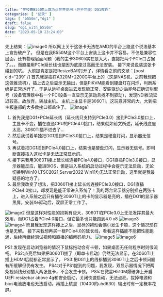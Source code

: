 ```yaml
---
title: "在技嘉B550M上成功点亮并使用（但不完美）DG1教程"
categories: [ "记录" ]
tags: [ "b550m","dg1" ]
draft: false
slug: "dg1_with_b550m"
date: "2023-05-10 23:24:00"
---
```


先上结果：
![image0](https://img-tama-guru.oss-cn-hongkong.aliyuncs.com/2023/05/10/645bafc914fe4.png)
所以网上关于这张卡无法在AMD的平台上跑这个说法基本上宣告破产了。
但是在我B550M这个平台上安装上这卡并不容易，不仅是兼容性层面，还有物理层面问题（我的主卡3060ti实在是太大，直接把两个PCIe口占据了。。。而直接用PCIe延长线也是因为底座过高而无法安装。
接下来说说装这张卡碰到的坑。
大前提肯定是把ResizeBAR打开了，详情看之前的文章：[post cid="239" /]
首先我是插在A320M+2200G平台上的（这是NAS机，之前我想把这做推流机），插上去之后显示无输出，但是PiKVM能看到硬盘灯在闪烁，判断系统是正常运行了，于是从远程桌面进去发现能正常，安装驱动之后能够正确识别型号（设备管理器中有一个PCI设备一直显示无驱动且找不到驱动），发现NDI推流延迟较高，故放弃，转战主机。
主机上主显卡是3060TI，这玩意非常的大，大到把主板底部的大多数接口都盖住了。
![image1](https://img-tama-guru.oss-cn-hongkong.aliyuncs.com/2023/05/10/645bb1d9637ac.png)

 1. 首先我是DG1+PCIe延长线（延长线只支持到PCIe3.0）接到PCIe3.0接口上，主显卡不变，插在直通CPU的PCIe4.0接口，结果就如前文所述，延长线底座太高，3060TI插不进去了...
 2. 然后我试着单独把DG1插到PCIe3.0接口上，结果是硬盘灯闪，显示器无信号。
 3. 再试着把DG1插到PCIe4.0接口上，结果也是硬盘灯闪，显示器无信号。即判断直接插入这张卡是无法正常显示的。
 4. 接下来我用3060TI接上延长线连接PCIe4.0接口，DG1直插PCIe3.0接口，显示器能反应，能进BIOS，但是进入系统的启动过程中会提示无法启动，无论切换到Win10 LTSC2021 Server2022 Win11均无法正常启动，这里就是我最疑惑的地方了。
 5. 最后我改变了想法，把3060TI接上延长线连接PCIe3.0接口，DG1直插PCIe4.0接口，却发现是能正常进入系统了！我的两台显示器分别插在两张卡上，进入系统之后只有插在3060TI上的卡的显示器是亮的，插在DG1的显示器黑屏。安装Xe驱动后，双屏正常工作了。


![image2](https://img-tama-guru.oss-cn-hongkong.aliyuncs.com/2023/05/10/645bb463d2912.png)
但是这样对性能的损耗有些大，3060TI在PCIe3.0上无法发挥其最大效用，而DG1占着PCIe4.0接口，但它最多也只能跑到4.0 x8
![image3](https://img-tama-guru.oss-cn-hongkong.aliyuncs.com/2023/05/10/645bb523b9976.png)
![image4](https://img-tama-guru.oss-cn-hongkong.aliyuncs.com/2023/05/10/645bb5a7f26ea.png)
而且我发现这样接上之后，鼠标的拖动会偶尔发生卡顿，这个情况现在也是无解。
接下来我想再买一根PCIe4.0的延长线，看看这样插能不能把性能跑满，后续再继续测试视频和直播的编解码能力。
![image5](https://img-tama-guru.oss-cn-hongkong.aliyuncs.com/2023/05/10/645bbb5982d69.png)
![image6](https://img-tama-guru.oss-cn-hongkong.aliyuncs.com/2023/05/10/645bbb49660ed.png)

PS1:发现在启动浏览器的情况下鼠标拖动会有卡顿，如果桌面无任何程序时则很流畅。
PS2:点亮后如果把3060TI拔了（即单卡启动）仍然无法显示，在3060TI上插上HDMI后就都正常显示了。
PS3:把DG1上的线都插到3060TI上之后卡顿问题有所缓解但仍有发生。
PS4:对于PS1提到的问题，我发现，双显示器情况下把两条视频线分别插入两张显卡，不会发生卡顿。
PS5:在微星H510M爆破弹上开启UEFI resizebar above 4g和安全启动，关闭快速启动，无法点亮。拔掉电源和bios电池放电也无法启动，再插上核显（10400的uhd630）输出时有一定概率花屏。


  
  
  
  
  
  
